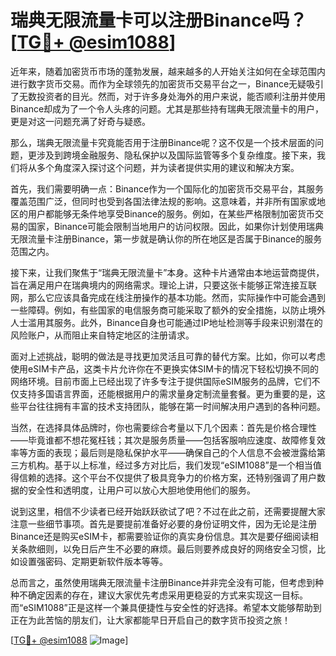 # 瑞典无限流量卡可以注册Binance吗？[[TG💪+ @esim1088](https://t.me/s/esim1088)]

近年来，随着加密货币市场的蓬勃发展，越来越多的人开始关注如何在全球范围内进行数字货币交易。而作为全球领先的加密货币交易平台之一，Binance无疑吸引了无数投资者的目光。然而，对于许多身处海外的用户来说，能否顺利注册并使用Binance却成为了一个令人头疼的问题。尤其是那些持有瑞典无限流量卡的用户，更是对这一问题充满了好奇与疑惑。

那么，瑞典无限流量卡究竟能否用于注册Binance呢？这不仅是一个技术层面的问题，更涉及到跨境金融服务、隐私保护以及国际监管等多个复杂维度。接下来，我们将从多个角度深入探讨这个问题，并为读者提供实用的建议和解决方案。

首先，我们需要明确一点：Binance作为一个国际化的加密货币交易平台，其服务覆盖范围广泛，但同时也受到各国法律法规的影响。这意味着，并非所有国家或地区的用户都能够无条件地享受Binance的服务。例如，在某些严格限制加密货币交易的国家，Binance可能会限制当地用户的访问权限。因此，如果你计划使用瑞典无限流量卡注册Binance，第一步就是确认你的所在地区是否属于Binance的服务范围之内。

接下来，让我们聚焦于“瑞典无限流量卡”本身。这种卡片通常由本地运营商提供，旨在满足用户在瑞典境内的网络需求。理论上讲，只要这张卡能够正常连接互联网，那么它应该具备完成在线注册操作的基本功能。然而，实际操作中可能会遇到一些障碍。例如，有些国家的电信服务商可能采取了额外的安全措施，以防止境外人士滥用其服务。此外，Binance自身也可能通过IP地址检测等手段来识别潜在的风险账户，从而阻止来自特定地区的注册请求。

面对上述挑战，聪明的做法是寻找更加灵活且可靠的替代方案。比如，你可以考虑使用eSIM卡产品，这类卡片允许你在不更换实体SIM卡的情况下轻松切换不同的网络环境。目前市面上已经出现了许多专注于提供国际eSIM服务的品牌，它们不仅支持多国语言界面，还能根据用户的需求量身定制流量套餐。更为重要的是，这些平台往往拥有丰富的技术支持团队，能够在第一时间解决用户遇到的各种问题。

当然，在选择具体品牌时，你也需要综合考量以下几个因素：首先是价格合理性——毕竟谁都不想花冤枉钱；其次是服务质量——包括客服响应速度、故障修复效率等方面的表现；最后则是隐私保护水平——确保自己的个人信息不会被泄露给第三方机构。基于以上标准，经过多方对比后，我们发现“eSIM1088”是一个相当值得信赖的选择。这个平台不仅提供了极具竞争力的价格方案，还特别强调了用户数据的安全性和透明度，让用户可以放心大胆地使用他们的服务。

说到这里，相信不少读者已经开始跃跃欲试了吧？不过在此之前，还需要提醒大家注意一些细节事项。首先是要提前准备好必要的身份证明文件，因为无论是注册Binance还是购买eSIM卡，都需要验证你的真实身份信息。其次是要仔细阅读相关条款细则，以免日后产生不必要的麻烦。最后则要养成良好的网络安全习惯，比如设置强密码、定期更新软件版本等等。

总而言之，虽然使用瑞典无限流量卡注册Binance并非完全没有可能，但考虑到种种不确定因素的存在，建议大家优先考虑采用更稳妥的方式来实现这一目标。而“eSIM1088”正是这样一个兼具便捷性与安全性的好选择。希望本文能够帮助到正在为此苦恼的朋友们，让大家都能早日开启自己的数字货币投资之旅！

[[TG💪+ @esim1088](https://t.me/s/esim1088) ![Image](https://i.postimg.cc/4NQfJmqS/Snipaste-2025-05-13-00-14-12.png)]